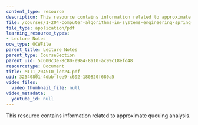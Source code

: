 ```yaml
---
content_type: resource
description: This resource contains information related to approximate queuing analysis.
file: /courses/1-204-computer-algorithms-in-systems-engineering-spring-2010/325408014dbbfee9c692180820f680a5_MIT1_204S10_lec24.pdf
file_type: application/pdf
learning_resource_types:
- Lecture Notes
ocw_type: OCWFile
parent_title: Lecture Notes
parent_type: CourseSection
parent_uid: 5c600c3e-8c80-e984-8a10-ac99c18efd48
resourcetype: Document
title: MIT1_204S10_lec24.pdf
uid: 32540801-4dbb-fee9-c692-180820f680a5
video_files:
  video_thumbnail_file: null
video_metadata:
  youtube_id: null
---
```

This resource contains information related to approximate queuing analysis.

